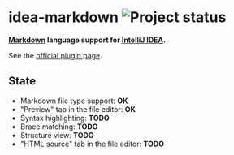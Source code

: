 idea-markdown ![Project status](http://stillmaintained.com/nicoulaj/idea-markdown.png)
======================================================================================

**[Markdown](http://daringfireball.net/projects/markdown) language support for [IntelliJ IDEA](http://www.jetbrains.com/idea).**

See the [official plugin page](http://plugins.intellij.net/plugin/?idea&id=5970).


## State

 * Markdown file type support: **OK**
 * "Preview" tab in the file editor: **OK**
 * Syntax highlighting: **TODO**
 * Brace matching: **TODO**
 * Structure view: **TODO**
 * "HTML source" tab in the file editor: **TODO**

